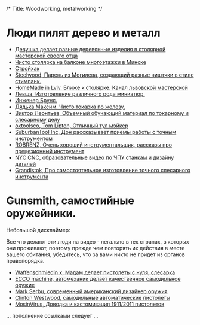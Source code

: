 /*
Title: Woodworking, metalworking
*/


Люди пилят дерево и металл
=========================

+ [Девушка делает разные деревянные изделия в столярной мастерской своего отца](https://www.youtube.com/channel/UCuds-PJp_5QELapT_2xfgzw)
+ [Чисто столярка на балконе многоэтажки в Минске](https://www.youtube.com/channel/UCpRd7l14U_MnFHwmlrCTIsQ)
+ [Стройхак](https://www.youtube.com/channel/UCwUpm_nu8RpDFtc72w6oy-Q)
+ [Steelwood, Парень из Могилева, создающий разные ништяки в стиле стимпанк.](https://www.youtube.com/channel/UCTpxthLF5mGs1FlefDjyBqw)
+ [HomeMade in Lviv. Ближе к столярке. Канал львовской мастерской](https://www.youtube.com/channel/UC4jLoXeW0KovdJKA5itFDSA)
+ [Левша. Изготовление различного рода миниатюр.](https://www.youtube.com/channel/UCQpBYQ0FkiKQju94WX1yveQ)
+ [Инженер Брунс.](https://www.youtube.com/channel/UCRMxcpgVb1Lo4r5tiRQkjkA)
+ [Дядька Максим. Чисто токарка по железу.](https://www.youtube.com/channel/UCn-1GFkSExeLeDnY-PuAeGw)
+ [Виктор Леонтьев, Объемный обучающий материал по токарному и слесарному делу](https://www.youtube.com/channel/UCnJSm2aNkvfLsKq2ZSO8oGQ)
+ [oxtoolsco, Tom Lipton, Отличный тул мэйкер](https://www.youtube.com/channel/UCZC9LGZLfyjrKT4OZne-JNw)
+ [SuburbanTool Inc, Дон рассказывает приемы работы с точным инструментом](https://www.youtube.com/channel/UCrUM7Q29YDCs-zDrc1QRKQQ)
+ [ROBRENZ, Очень хороший инструментальщик, рассказы про прецезионный инструмент](https://www.youtube.com/user/ROBRENZ/videos)
+ [NYC CNC, образовательные видео по ЧПУ станкам и дизайну деталей](https://www.youtube.com/user/saunixcomp/videos)
+ [Grandistok, Про самостоятельное изготовление точного слесарного инструмента](https://www.youtube.com/channel/UCO3Ij2Pmifrt04LMcviRojw/videos)


Gunsmith, самостийные оружейники.
================================
Небольшой дисклаймер:

Все что делают эти люди на видео - легально в тех странах, в которых они проживают, поэтому прежде чем повторять
их действия в месте вашего обитания, убедитесь, что за вами никто не придет из органов правопорядка.

+ [Waffenschmiedin x, Мадам делает пистолеты с нуля, слесарка](https://www.youtube.com/channel/UCrT_9lgNfVlt2acnMHnpWFw/videos)
+ [ECCO machine, автомеханик делает качественное самодельное оружие](https://www.youtube.com/channel/UCrO8qCoLozuXPz_VMbBCogQ/videos)
+ [Mark Serbu, современный американский дизайнер оружия](https://www.youtube.com/user/markserbu/videos)
+ [Clinton Westwood, самодельные автоматические пистолеты](https://www.youtube.com/channel/UC0VCN0pkJ-k6dVhdG9bbC1g/videos)
+ [MosinVirus, Доводка и кастомизация 1911/2011 пистолетов](https://www.youtube.com/user/MosinVirus/videos)


... пополнение ссылками следует ...



